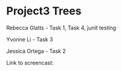 # Project3 Trees
Rebecca Glatts - Task 1, Task 4, junit testing  

Yvonne Li - Task 3  

Jessica Ortega - Task 2  

Link to screencast: 
